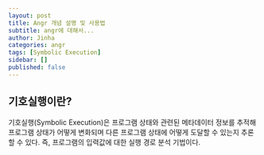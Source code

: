 ```yaml
---
layout: post
title: Angr 개념 설명 및 사용법
subtitle: angr에 대해서...
author: Jinha
categories: angr
tags: [Symbolic Execution]
sidebar: []
published: false
---
```


## 기호실행이란?
기호실행(Symbolic Execution)은 프로그램 상태와 관련된 메타데이터 정보를 추적해 프로그램 상태가 어떻게 변화되며 다른 프로그램 상태에 어떻게 도달할 수 있는지 추론할 수 있다. 즉, 프로그램의 입력값에 대한 실행 경로 분석 기법이다.

